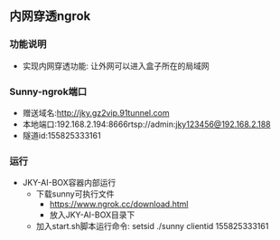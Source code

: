 ## 内网穿透ngrok

### 功能说明
- 实现内网穿透功能: 让外网可以进入盒子所在的局域网

### Sunny-ngrok端口
- 赠送域名:http://jky.gz2vip.91tunnel.com
- 本地端口:192.168.2.194:8666rtsp://admin:jky123456@192.168.2.188
- 隧道id:155825333161

### 运行
- JKY-AI-BOX容器内部运行
  - 下载sunny可执行文件
    - https://www.ngrok.cc/download.html
    - 放入JKY-AI-BOX目录下
  - 加入start.sh脚本运行命令: setsid ./sunny clientid 155825333161